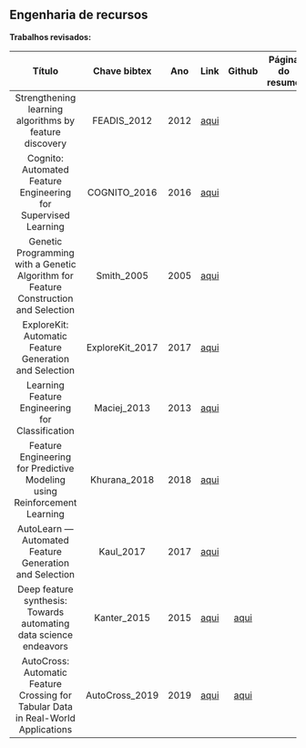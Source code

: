 ## Engenharia de recursos

**Trabalhos revisados:**


| Título | Chave bibtex | Ano | Link | Github | Página do resumo |
|:------:|:-------:|:---:|:----:|:----------------:|:----------------:|
|Strengthening learning algorithms by feature discovery|FEADIS_2012|2012|[aqui](https://www.sciencedirect.com/science/article/pii/S0020025511006244)|||
|Cognito: Automated Feature Engineering for Supervised Learning|COGNITO_2016|2016|[aqui](https://ieeexplore.ieee.org/document/7836821)|||
|Genetic Programming with a Genetic Algorithm for Feature Construction and Selection|Smith_2005|2005|[aqui](https://link.springer.com/article/10.1007/s10710-005-2988-7)|||
|ExploreKit: Automatic Feature Generation and Selection|ExploreKit_2017|2017|[aqui](https://ieeexplore.ieee.org/document/7837936)|||
|Learning Feature Engineering for Classification|Maciej_2013|2013|[aqui](https://www.ijcai.org/proceedings/2017/352)|||
|Feature Engineering for Predictive Modeling using Reinforcement Learning|Khurana_2018|2018|[aqui](https://arxiv.org/abs/1709.07150#:~:text=Feature%20Engineering%20for%20Predictive%20Modeling%20using%20Reinforcement%20Learning,-Udayan%20Khurana%2C%20Horst&text=Feature%20engineering%20is%20a%20crucial,error%20for%20a%20given%20target.)|||
|AutoLearn — Automated Feature Generation and Selection|Kaul_2017|2017|[aqui](https://ieeexplore.ieee.org/document/8215494)|||
|Deep feature synthesis: Towards automating data science endeavors|Kanter_2015|2015|[aqui](https://ieeexplore.ieee.org/document/7344858)|[aqui](https://github.com/Featuretools/featuretools)||
|AutoCross: Automatic Feature Crossing for Tabular Data in Real-World Applications|AutoCross_2019|2019|[aqui](https://arxiv.org/abs/1904.12857)|[aqui](https://www.4paradigm.com/)||
